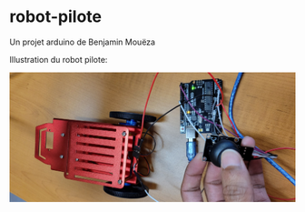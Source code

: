 # robot-pilote

Un projet arduino de Benjamin Mouëza  

Illustration du robot pilote:  

![My Image](robot-pilote.jpg)  
